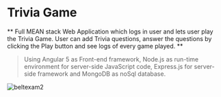 # Trivia Game
** Full MEAN stack Web Application which logs in user and lets user play the Trivia Game. User can add Trivia questions, answer the questions by 
clicking the Play button and see logs of every game played. **

> Using Angular 5 as Front-end framework, Node.js as run-time environment for server-side JavaScript code, Express.js for server-side framework and MongoDB as noSql database.

![beltexam2](https://user-images.githubusercontent.com/13756917/35623440-7eea32e8-0640-11e8-8f51-fa9b95cbd738.png)
